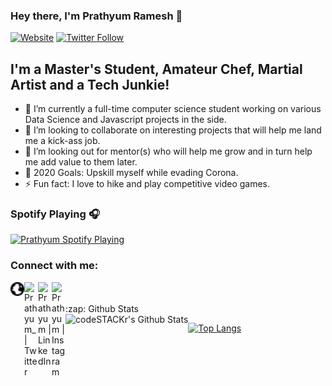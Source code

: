 ### Hey there, I'm Prathyum Ramesh 👋

[![Website](https://img.shields.io/website?label=My_website&style=for-the-badge&url=https%3A%2F%2Fcodestackr.com)](https://prathyum.github.io)
[![Twitter Follow](https://img.shields.io/twitter/follow/Prathyum?color=1DA1F2&logo=twitter&style=for-the-badge)](https://twitter.com/prathyum_)

## I'm a Master's Student, Amateur Chef, Martial Artist and a Tech Junkie!
- 🌱 I’m currently a full-time computer science student working on various Data Science and Javascript projects in the side.
- 👯 I’m looking to collaborate on interesting projects that will help me land me a kick-ass job.
- 🤔 I’m looking out for mentor(s) who will help me grow and in turn help me add value to them later.
- 🥅 2020 Goals: Upskill myself while evading Corona.
- ⚡ Fun fact: I love to hike and play competitive video games.

### Spotify Playing 🎧
[<img src="https://spotifyreadme-git-master.prathyum.vercel.app/api/spotify-playing" alt="Prathyum Spotify Playing" width="350" />](https://open.spotify.com/user/7vcd3qrq7xfqwks8a7mwa4j2o)


### Connect with me:

[<img align="left" alt="My site" width="22px" src="https://raw.githubusercontent.com/iconic/open-iconic/master/svg/globe.svg" />][website]
[<img align="left" alt="Prathyum_ | Twitter" width="22px" src="https://cdn.jsdelivr.net/npm/simple-icons@v3/icons/twitter.svg" />][twitter]
[<img align="left" alt="Prathyum | LinkedIn" width="22px" src="https://cdn.jsdelivr.net/npm/simple-icons@v3/icons/linkedin.svg" />][linkedin]
[<img align="left" alt="Prathyum | Instagram" width="22px" src="https://cdn.jsdelivr.net/npm/simple-icons@v3/icons/instagram.svg" />][instagram]

<br />
<br >

  <summary>:zap: Github Stats</summary>

  <img align="left" alt="codeSTACKr's Github Stats" src="https://github-readme-stats.prathyum.vercel.app//api?username=prathyum&hide=contribs,stars&show_icons=true&hide_border=true&count_private=true&include_all_commits=true" />

  [![Top Langs](https://github-readme-stats.prathyum.vercel.app/api/top-langs/?username=prathyum&layout=compact)](https://github.com/anuraghazra/github-readme-stats)
  <br >

[website]: https://prathyum.github.io/
[twitter]: https://twitter.com/prathyum_
[instagram]: https://www.instagram.com/prathyum._.13/
[linkedin]: https://www.linkedin.com/in/prathyum/
